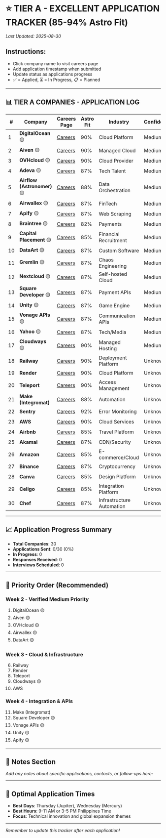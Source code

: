 # ⭐ TIER A - EXCELLENT APPLICATION TRACKER (85-94% Astro Fit)

*Last Updated: 2025-08-30*

## Instructions:
- Click company name to visit careers page
- Add application timestamp when submitted
- Update status as applications progress
- ✅ = Applied, ⏳ = In Progress, 📋 = Planned

---

## 📊 TIER A COMPANIES - APPLICATION LOG

| # | Company | Careers Page | Astro Fit | Industry | Confidence | Application Sent | Status |
|---|---------|--------------|-----------|----------|------------|------------------|--------|
| 1 | **DigitalOcean** 🟡 | [Careers](https://www.digitalocean.com/careers) | 90% | Cloud Platform | Medium | | 📋 |
| 2 | **Aiven** 🟡 | [Careers](https://aiven.io/careers) | 90% | Managed Cloud | Medium | | 📋 |
| 3 | **OVHcloud** 🟡 | [Careers](https://careers.ovhcloud.com/) | 90% | Cloud Provider | Medium | | 📋 |
| 4 | **Adeva** 🟡 | [Careers](https://adevait.com/careers) | 87% | Tech Talent | Medium | | 📋 |
| 5 | **Airflow (Astronomer)** 🟡 | [Careers](https://www.astronomer.io/careers) | 88% | Data Orchestration | Medium | | 📋 |
| 6 | **Airwallex** 🟡 | [Careers](https://www.airwallex.com/careers) | 87% | FinTech | Medium | | 📋 |
| 7 | **Apify** 🟡 | [Careers](https://apify.com/jobs) | 87% | Web Scraping | Medium | | 📋 |
| 8 | **Braintree** 🟡 | [Careers](https://www.braintreepayments.com/careers) | 82% | Payments | Medium | | 📋 |
| 9 | **Capital Placement** 🟡 | [Careers](https://www.capitalplacement.com/careers) | 85% | Financial Recruitment | Medium | | 📋 |
| 10 | **DataArt** 🟡 | [Careers](https://www.dataart.com/careers) | 87% | Custom Software | Medium | | 📋 |
| 11 | **Gremlin** 🟡 | [Careers](https://www.gremlin.com/careers) | 87% | Chaos Engineering | Medium | | 📋 |
| 12 | **Nextcloud** 🟡 | [Careers](https://nextcloud.com/jobs/) | 87% | Self-hosted Cloud | Medium | | 📋 |
| 13 | **Square Developer** 🟡 | [Careers](https://careers.squareup.com/) | 87% | Payment APIs | Medium | | 📋 |
| 14 | **Unity** 🟡 | [Careers](https://careers.unity.com/) | 87% | Game Engine | Medium | | 📋 |
| 15 | **Vonage APIs** 🟡 | [Careers](https://www.vonage.com/careers/) | 87% | Communication APIs | Medium | | 📋 |
| 16 | **Yahoo** 🟡 | [Careers](https://www.yahooinc.com/careers) | 87% | Tech/Media | Medium | | 📋 |
| 17 | **Cloudways** 🟡 | [Careers](https://www.cloudways.com/en/careers.php) | 90% | Managed Hosting | Medium | | 📋 |
| 18 | **Railway** | [Careers](https://railway.app/careers) | 90% | Deployment Platform | Unknown | | 📋 |
| 19 | **Render** | [Careers](https://render.com/careers) | 90% | Cloud Platform | Unknown | | 📋 |
| 20 | **Teleport** | [Careers](https://goteleport.com/careers/) | 90% | Access Management | Unknown | | 📋 |
| 21 | **Make (Integromat)** | [Careers](https://www.make.com/en/careers) | 88% | Automation | Unknown | | 📋 |
| 22 | **Sentry** | [Careers](https://sentry.io/careers/) | 92% | Error Monitoring | Unknown | | 📋 |
| 23 | **AWS** | [Careers](https://www.amazon.jobs/en/teams/amazon-web-services) | 90% | Cloud Services | Unknown | | 📋 |
| 24 | **Airbnb** | [Careers](https://careers.airbnb.com/) | 85% | Travel Platform | Unknown | | 📋 |
| 25 | **Akamai** | [Careers](https://www.akamai.com/careers) | 87% | CDN/Security | Unknown | | 📋 |
| 26 | **Amazon** | [Careers](https://www.amazon.jobs/) | 85% | E-commerce/Cloud | Unknown | | 📋 |
| 27 | **Binance** | [Careers](https://www.binance.com/en/careers) | 87% | Cryptocurrency | Unknown | | 📋 |
| 28 | **Canva** | [Careers](https://www.canva.com/careers/) | 85% | Design Platform | Unknown | | 📋 |
| 29 | **Celigo** | [Careers](https://www.celigo.com/company/careers/) | 85% | Integration Platform | Unknown | | 📋 |
| 30 | **Chef** | [Careers](https://www.chef.io/careers) | 87% | Infrastructure Automation | Unknown | | 📋 |

---

## 📈 Application Progress Summary

- **Total Companies**: 30
- **Applications Sent**: 0/30 (0%)
- **In Progress**: 0
- **Responses Received**: 0
- **Interviews Scheduled**: 0

---

## 🎯 Priority Order (Recommended)

### Week 2 - Verified Medium Priority
1. DigitalOcean 🟡
2. Aiven 🟡
3. OVHcloud 🟡
4. Airwallex 🟡
5. DataArt 🟡

### Week 3 - Cloud & Infrastructure
6. Railway
7. Render
8. Teleport
9. Cloudways 🟡
10. AWS

### Week 4 - Integration & APIs
11. Make (Integromat)
12. Square Developer 🟡
13. Vonage APIs 🟡
14. Unity 🟡
15. Apify 🟡

---

## 📝 Notes Section

*Add any notes about specific applications, contacts, or follow-ups here:*

---

## 🔮 Optimal Application Times
- **Best Days**: Thursday (Jupiter), Wednesday (Mercury)
- **Best Hours**: 9-11 AM or 3-5 PM Philippines Time
- **Focus**: Technical innovation and global expansion themes

---

*Remember to update this tracker after each application!*
